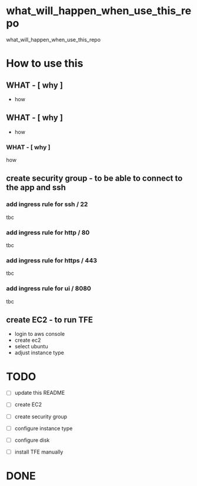 # what_will_happen_when_use_this_repo
what_will_happen_when_use_this_repo

# How to use this

## WHAT - [ why ]
- how

## WHAT - [ why ]
- how

### WHAT - [ why ]
how

## create security group - to be able to connect to the app and ssh

### add ingress rule for ssh / 22
tbc

### add ingress rule for http / 80
tbc

### add ingress rule for https / 443
tbc

### add ingress rule for ui / 8080
tbc

## create EC2 - to run TFE
- login to aws console
- create ec2
- select ubuntu
- adjust instance type




# TODO
- [ ] update this README
- [ ] create EC2
- [ ] create security group
- [ ] configure instance type
- [ ] configure disk
- [ ] install TFE manually


# DONE
